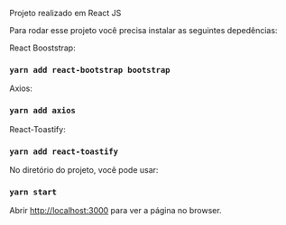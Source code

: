 Projeto realizado em React JS 

Para rodar esse projeto você precisa instalar as seguintes depedências:

React Booststrap:

### `yarn add react-bootstrap bootstrap`

Axios:

### `yarn add axios`

React-Toastify:

### `yarn add react-toastify`

No diretório do projeto, você pode usar:

### `yarn start`

Abrir [http://localhost:3000](http://localhost:3000) para ver a página no browser.
